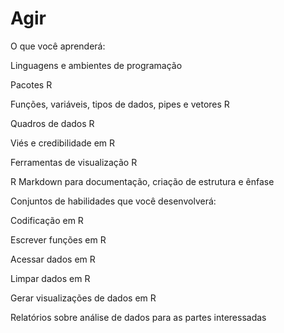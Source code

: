 # Agir

O que você aprenderá:

Linguagens e ambientes de programação

Pacotes R

Funções, variáveis, tipos de dados, pipes e vetores R

Quadros de dados R

Viés e credibilidade em R

Ferramentas de visualização R

R Markdown para documentação, criação de estrutura e ênfase

Conjuntos de habilidades que você desenvolverá:

Codificação em R

Escrever funções em R

Acessar dados em R

Limpar dados em R

Gerar visualizações de dados em R

Relatórios sobre análise de dados para as partes interessadas